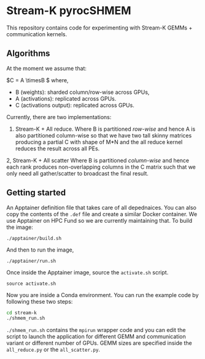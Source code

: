 # Stream-K pyrocSHMEM

This repository contains code for experimenting with Stream-K GEMMs + communication kernels.


## Algorithms
At the moment we assume that:

$C = A \timesB $
where, 
* B (weights): sharded column/row-wise across GPUs,
* A (activations): replicated across GPUs.
* C (activations output): replicated across GPUs.

Currently, there are two implementations:

1. Stream-K + All reduce.
Where B is partitioned *row-wise* and hence A is also partitioned column-wise so that we have two tall skinny matrices producing a partial C with shape of M*N and the all reduce kernel reduces the result across all PEs.

2, Stream-K + All scatter
Where B is partitioned  *column-wise* and hence each rank produces non-overlapping columns in the C matrix such that we only need all gather/scatter to broadcast the final result.


## Getting started
An Apptainer definition file that takes care of all depednaices. You can also copy the contents of the `.def` file and create a similar Docker container. We use Apptainer on HPC Fund so we are currently maintaining that. To build the image:
```shell
./apptainer/build.sh
```

And then to run the image,
```shell
./apptainer/run.sh
```

Once inside the Apptainer image, source the `activate.sh` script.

```
source activate.sh
```

Now you are inside a Conda environment. You can run the example code by following these two steps:

```sh
cd stream-k
./shmem_run.sh
```

`./shmem_run.sh` contains the `mpirun` wrapper code and you can edit the script to launch the application for different GEMM and communication variant or different number of  GPUs. GEMM sizes are specified inside the `all_reduce.py` or the `all_scatter.py`.




